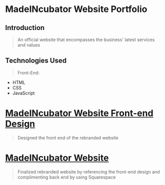 # MadeINcubator Website Portfolio
## Introduction
> An official website that encompasses the business' latest services and values

## Technologies Used
> Front-End: 
* HTML
* CSS
* JavaScript


# [MadeINcubator Website Front-end Design]()
> Designed the front end of the rebranded website 

# [MadeINcubator Website]()
> Finalized rebranded website by referencing the front-end design and complimenting back end by using Squarespace 
